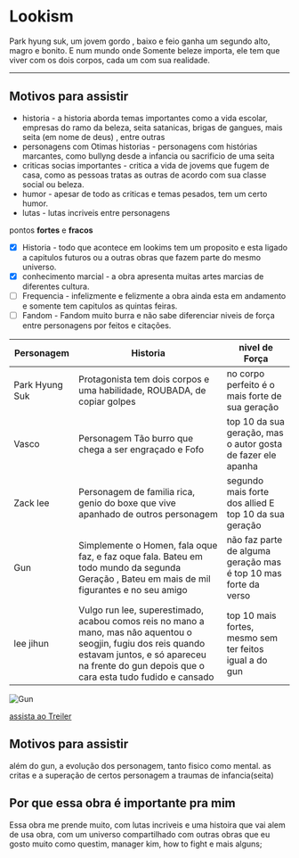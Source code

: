 # Lookism 

Park hyung suk, um jovem gordo , baixo e feio ganha um segundo alto, magro e bonito. E num mundo onde Somente beleze importa, ele tem que viver com os dois corpos, cada um com sua realidade. 

---

## Motivos para assistir 

- historia - a historia aborda temas importantes como a vida escolar, empresas do ramo da beleza, seita satanicas, brigas de gangues,  mais seita (em nome de deus) , entre outras
- personagens com Otimas historias - personagens com histórias marcantes, como bullyng desde a infancia ou sacrificio de uma seita 
- criticas socias importantes - critica a vida de jovems que fugem de casa, como as pessoas tratas as outras de acordo com sua classe social ou beleza.
- humor - apesar de todo as criticas e temas pesados, tem um certo humor.
- lutas - lutas incriveis entre personagens

pontos **fortes** e **fracos**
- [x] Historia - todo que acontece em lookims tem um proposito e esta ligado a capitulos futuros ou a outras obras que fazem parte do mesmo universo.
- [x] conhecimento marcial - a obra apresenta muitas artes marcias de diferentes cultura.
- [ ] Frequencia - infelizmente  e felizmente a obra ainda esta em andamento e somente tem capitulos as quintas feiras.
- [ ] Fandom - Fandom muito burra e não sabe diferenciar niveis de força entre personagens por feitos e citações.

| Personagem | Historia | nivel de Força| 
| --------------- | ---------------------------------------------------------------------------| ----- |
|  Park Hyung Suk |   Protagonista tem dois corpos e uma habilidade, ROUBADA, de copiar golpes |  no corpo perfeito é o mais forte de sua geração |
|    Vasco        |    Personagem Tão burro que chega a ser engraçado e Fofo     |  top 10 da sua geração, mas o autor gosta de fazer ele apanha |
|    Zack lee     |     Personagem de familia rica, genio do boxe que vive apanhado de outros personagem     |  segundo mais forte dos allied E top 10 da sua geração |
|  Gun            | Simplemente o Homen, fala oque faz, e faz oque fala. Bateu em todo mundo da segunda Geração , Bateu em mais de mil figurantes e no seu amigo | não faz parte de alguma geração mas é top 10 mas forte da verso |
| lee jihun       | Vulgo run lee, superestimado, acabou comos reis no mano a mano, mas não aquentou o seogjin, fugiu dos reis quando estavam juntos, e só apareceu na frente do gun depois que o cara esta tudo fudido e cansado |  top 10 mais fortes, mesmo sem ter feitos igual a do gun| 

![Gun](https://encrypted-tbn0.gstatic.com/images?q=tbn:ANd9GcTKQdKDQniLJHM_8k90BGDgra05yWFS1puoag&s)

[assista ao Treiler](https://www.youtube.com/watch?v=8BPlx6eK1vc)

## Motivos para assistir
 além do gun, a evolução dos personagem, tanto fisico como mental. as critas e a superação de certos personagem a traumas de infancia(seita)

## Por que essa obra é importante pra mim
Essa obra me prende muito, com lutas incriveis e uma histoira que vai alem de usa obra, com um universo compartilhado com outras obras que eu gosto muito como questim, manager kim, how to fight e mais alguns;
